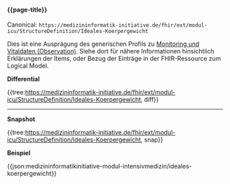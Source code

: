 #### {{page-title}}

Canonical: 
```https://medizininformatik-initiative.de/fhir/ext/modul-icu/StructureDefinition/Ideales-Koerpergewicht```
<br> 

Dies ist eine Ausprägung des generischen Profils zu [Monitoring und Vitaldaten (Observation)](https://medizininformatik-initiative.de/fhir/ext/modul-icu/StructureDefinition/Monitoring-und-Vitaldaten). Siehe dort für nähere Informationen hinsichtlich Erklärungen der Items, oder Bezug der Einträge in der FHIR-Ressource zum Logical Model. 


**Differential**

{{tree:https://medizininformatik-initiative.de/fhir/ext/modul-icu/StructureDefinition/Ideales-Koerpergewicht, diff}}

---

**Snapshot**

{{tree:https://medizininformatik-initiative.de/fhir/ext/modul-icu/StructureDefinition/Ideales-Koerpergewicht, snap}}

**Beispiel**

{{json:medizininformatikinitiative-modul-intensivmedizin/ideales-koerpergewicht}}